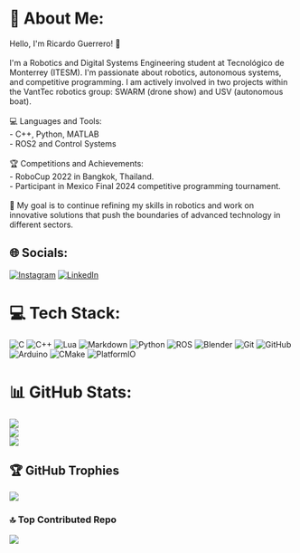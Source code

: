 # 💫 About Me:
Hello, I'm Ricardo Guerrero! 👋<br><br>I'm a Robotics and Digital Systems Engineering student at Tecnológico de Monterrey (ITESM). I'm passionate about robotics, autonomous systems, and competitive programming. I am actively involved in two projects within the VantTec robotics group: SWARM (drone show) and USV (autonomous boat).<br><br>💻 Languages and Tools:<br>- C++, Python, MATLAB<br>- ROS2 and Control Systems<br><br>🏆 Competitions and Achievements:<br>- RoboCup 2022 in Bangkok, Thailand.<br>- Participant in Mexico Final 2024 competitive programming tournament.<br><br>🌱 My goal is to continue refining my skills in robotics and work on innovative solutions that push the boundaries of advanced technology in different sectors.


## 🌐 Socials:
[![Instagram](https://img.shields.io/badge/Instagram-%23E4405F.svg?logo=Instagram&logoColor=white)](https://instagram.com/https://www.instagram.com/richy_hello/) [![LinkedIn](https://img.shields.io/badge/LinkedIn-%230077B5.svg?logo=linkedin&logoColor=white)](https://linkedin.com/in/https://www.linkedin.com/in/jesus-guerreros/) 

# 💻 Tech Stack:
![C](https://img.shields.io/badge/c-%2300599C.svg?style=for-the-badge&logo=c&logoColor=white) ![C++](https://img.shields.io/badge/c++-%2300599C.svg?style=for-the-badge&logo=c%2B%2B&logoColor=white) ![Lua](https://img.shields.io/badge/lua-%232C2D72.svg?style=for-the-badge&logo=lua&logoColor=white) ![Markdown](https://img.shields.io/badge/markdown-%23000000.svg?style=for-the-badge&logo=markdown&logoColor=white) ![Python](https://img.shields.io/badge/python-3670A0?style=for-the-badge&logo=python&logoColor=ffdd54) ![ROS](https://img.shields.io/badge/ros-%230A0FF9.svg?style=for-the-badge&logo=ros&logoColor=white) ![Blender](https://img.shields.io/badge/blender-%23F5792A.svg?style=for-the-badge&logo=blender&logoColor=white) ![Git](https://img.shields.io/badge/git-%23F05033.svg?style=for-the-badge&logo=git&logoColor=white) ![GitHub](https://img.shields.io/badge/github-%23121011.svg?style=for-the-badge&logo=github&logoColor=white) ![Arduino](https://img.shields.io/badge/-Arduino-00979D?style=for-the-badge&logo=Arduino&logoColor=white) ![CMake](https://img.shields.io/badge/CMake-%23008FBA.svg?style=for-the-badge&logo=cmake&logoColor=white) ![PlatformIO](https://img.shields.io/badge/PlatformIO-%23222.svg?style=for-the-badge&logo=platformio&logoColor=%23f5822a)
# 📊 GitHub Stats:
![](https://github-readme-stats.vercel.app/api?username=richy-gs&theme=dark&hide_border=false&include_all_commits=false&count_private=false)<br/>
![](https://github-readme-streak-stats.herokuapp.com/?user=richy-gs&theme=dark&hide_border=false)<br/>
![](https://github-readme-stats.vercel.app/api/top-langs/?username=richy-gs&theme=dark&hide_border=false&include_all_commits=false&count_private=false&layout=compact)

## 🏆 GitHub Trophies
![](https://github-profile-trophy.vercel.app/?username=richy-gs&theme=radical&no-frame=false&no-bg=true&margin-w=4)

### 🔝 Top Contributed Repo
![](https://github-contributor-stats.vercel.app/api?username=richy-gs&limit=5&theme=dark&combine_all_yearly_contributions=true)

<!-- Proudly created with GPRM ( https://gprm.itsvg.in ) -->
